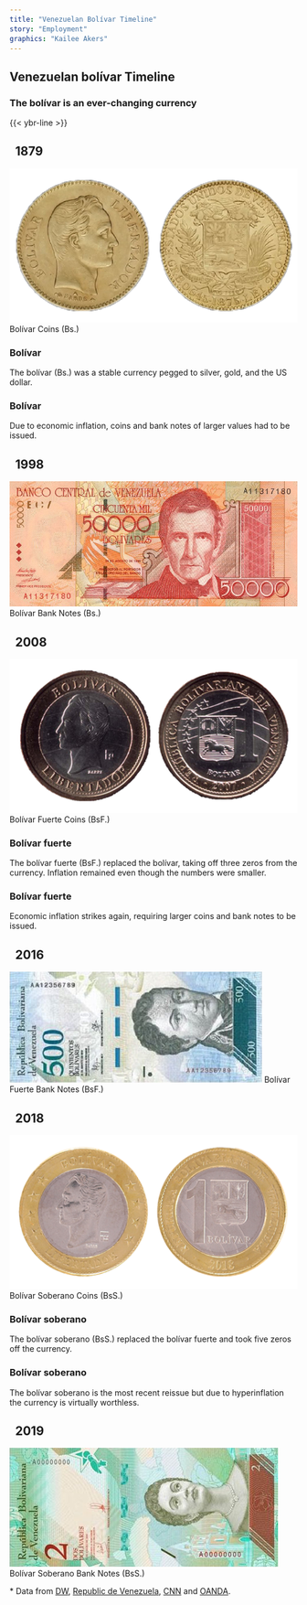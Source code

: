 ```yaml
---
title: "Venezuelan Bolívar Timeline"
story: "Employment"
graphics: "Kailee Akers"
---
```

<div id="bolivar-timeline"></div>
<div class="divider"></div>
<section class="interactive">
  <h2 class="interactive__title">Venezuelan bolívar Timeline</h2>
  <h3 class="interactive__subhead">The bolívar is an ever-changing currency</h3>
  {{< ybr-line >}}
  <div class="timeline">
    <div class="row yellow">
      <div class="timeline-content left">
        <h2 class="yellow">&nbsp;&nbsp;1879&nbsp;&nbsp;</h2>
        <img src="assets/bolivarcoin1879.png" class="timeline-image" title="Bolívar Coins (Bs.)">
        <span class="caption">Bolívar Coins (Bs.)</span>
      </div>
      <div class="center"><span class="dot"></span></div>
      <div class="timeline-content right">
        <h3>Bolívar</h3>
        <p>The bolívar (Bs.) was a stable currency pegged to silver, gold, and the US dollar.</p>
      </div>
    </div>
    <div class="row yellow reorder">
      <div class="timeline-content left">
        <h3>Bolívar</h3>
        <p>Due to economic inflation, coins and bank notes of larger values had to be issued.</p>
      </div>
      <div class="center"><span class="dot"></span></div>
      <div class="timeline-content right">
        <h2 class="yellow">&nbsp;&nbsp;1998&nbsp;&nbsp;</h2>
        <img src="assets/bolivar1998banknote.jpg" class="timeline-image">
        <span class="caption">Bolívar Bank Notes (Bs.)</span>
      </div>
    </div>
    <div class="row blue">
      <div class="timeline-content left">
        <h2 class="blue">&nbsp;&nbsp;2008&nbsp;&nbsp;</h2>
        <img src="assets/bolivarfuertecoin2008.png" class="timeline-image">
        <span class="caption">Bolívar Fuerte Coins (BsF.)</span>
      </div>
      <div class="center"><span class="dot"></span></div>
      <div class="timeline-content right">
        <h3>Bolívar fuerte</h3>
        <p>The bolívar fuerte (BsF.) replaced the bolívar, taking off three zeros from the currency. Inflation remained
          even though the numbers were smaller.</p>
      </div>
    </div>
    <div class="row blue reorder">
      <div class="timeline-content left">
        <h3>Bolívar fuerte</h3>
        <p>Economic inflation strikes again, requiring larger coins and bank notes to be issued.</p>
      </div>
      <div class="center"><span class="dot"></span></div>
      <div class="timeline-content right">
        <h2 class="blue">&nbsp;&nbsp;2016&nbsp;&nbsp;</h2>
        <img src="assets/bolivarfuerte2016.jpg" class="timeline-image">
        <span class="caption">Bolívar Fuerte Bank Notes (BsF.)</span>
      </div>
    </div>
    <div class="row red">
      <div class="timeline-content left">
        <h2 class="red">&nbsp;&nbsp;2018&nbsp;&nbsp;</h2>
        <img src="assets/bolivarsoberano2018.png" class="timeline-image">
        <span class="caption">Bolívar Soberano Coins (BsS.)</span>
      </div>
      <div class="center"><span class="dot"></span></div>
      <div class="timeline-content right">
        <h3>Bolívar soberano</h3>
        <p>The bolívar soberano (BsS.) replaced the bolívar fuerte and took five zeros off the currency. </p>
      </div>
    </div>
    <div class="row red reorder">
      <div class="timeline-content left">
        <h3>Bolívar soberano</h3>
        <p>The bolívar soberano is the most recent reissue but due to hyperinflation the currency is virtually
          worthless.</p>
      </div>
      <div class="center"><span class="dot"></span></div>
      <div class="timeline-content right">
        <h2 class="red"> &nbsp;&nbsp;2019 &nbsp;&nbsp;</h2>
        <img src="assets/bolivarsoberanonote2018.jpg" class="timeline-image">
        <span class="caption">Bolívar Soberano Bank Notes (BsS.)</span>
      </div>
    </div>
    <div class="interactive__sources">
      <p>
        * Data from <a href="https://www.dw.com/en/venezuelas-new-banknotes/av-36692086" target="_blank">DW</a>, <a
          href="https://www.republica-de-venezuela.com/about-venezuela/currency-of-venezuela.php"
          target="_blank">Republic de Venezuela</a>, <a
          href="https://www.cnn.com/2018/08/20/americas/venezuela-currency/index.html" target="_blank">CNN</a> and <a
          href="https://www.oanda.com/currency/iso-currency-codes/VEF" target="_blank">OANDA</a>.
      </p>
    </div>
  </div>
</section>
<div class="divider"></div>
